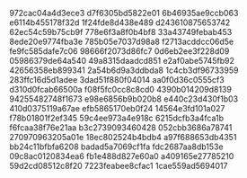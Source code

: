 972cac04a4d3ece3
d7f6305bd5822e01
6b46935ae9ccb063
e6114b455178f32d
1f24fde8d438e489
d243610875653742
62ec54c59b75cb9f
778e6f3a8f0b4bf8
33a43749febab453
8ede20e9774fba3e
785b05e7037d98a8
f2713acddcc06d5e
fe9fc585dafe7c06
98666f2073d86fc7
0d6eb2ee3f228d09
05986379de64a540
49a8315daadcd851
e2af0abe5745fb92
42656358eb899341
2a54b6d9a3ddbda8
1c4cb3df96733959
283ffc16d5d1adee
3dad51f880f04014
aa0f0d36c0555cf3
d310d0fcab66500a
f08f5fc0cc8c8cd0
4390b014209d8139
94255482748f1673
e98e6856b9b020b8
e440c23d430f1b03
410d0375119a67ae
efb5865170eb0f24
14564e3fd101a027
f78b01801f2ef345
59c4ee973a4e918c
6215dcfb3a4fca1b
f6fcaa38f76e21aa
b3c2739093460428
052cbb3686a78741
270970963205a01e
18ec802524b4bdb4
a97f688653db4351
bb24c11bfbfa6208
badad5a7069cf1fa
fdc2687aa8db153e
09c8ac0120834ea6
fb1e488d827e60a0
a409165e27785210
59d2cd08512c8f20
7223feabee8cfac1
1cae559ad5694017
